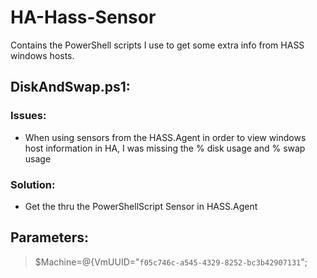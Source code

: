# HA-Hass-Sensor
Contains the PowerShell scripts I use to get some extra info from HASS windows hosts.
## DiskAndSwap.ps1:
### Issues:
- When using sensors from the HASS.Agent in order to view windows host information in HA, I was missing the % disk usage and % swap usage

### Solution:
- Get the thru the PowerShellScript Sensor in HASS.Agent

## Parameters:
> $Machine=@{VmUUID="`f05c746c-a545-4329-8252-bc3b42907131`";
